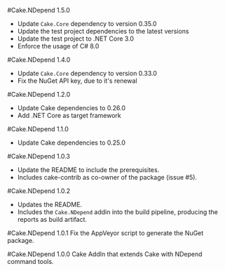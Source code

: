 #Cake.NDepend 1.5.0
- Update `Cake.Core` dependency to version 0.35.0
- Update the test project dependencies to the latest versions
- Update the test project to .NET Core 3.0
- Enforce the usage of C# 8.0

#Cake.NDepend 1.4.0
- Update `Cake.Core` dependency to version 0.33.0
- Fix the NuGet API key, due to it's renewal

#Cake.NDepend 1.2.0
- Update Cake dependencies to 0.26.0
- Add .NET Core as target framework

#Cake.NDepend 1.1.0
- Update Cake dependencies to 0.25.0

#Cake.NDepend 1.0.3
- Update the README to include the prerequisites.
- Includes cake-contrib as co-owner of the package (issue #5).

#Cake.NDepend 1.0.2
- Updates the README.
- Includes the `Cake.NDepend` addin into the build pipeline, producing the reports as build artifact.

#Cake.NDepend 1.0.1
Fix the AppVeyor script to generate the NuGet package.

#Cake.NDepend 1.0.0
Cake AddIn that extends Cake with NDepend command tools.
